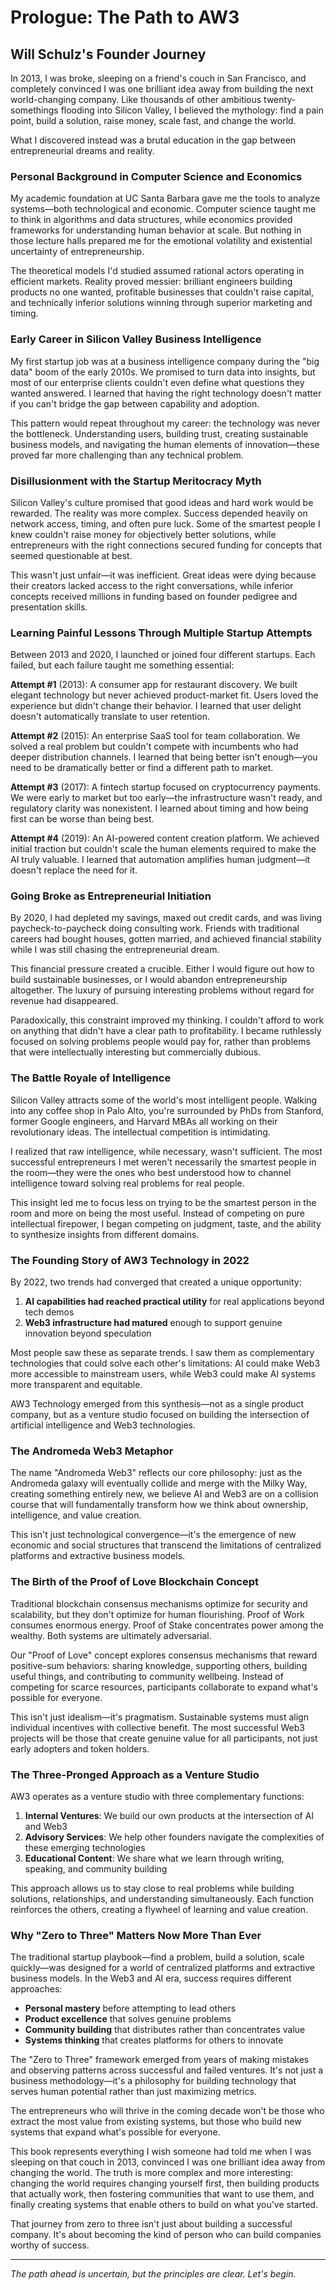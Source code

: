 # Prologue: The Path to AW3

## Will Schulz's Founder Journey

In 2013, I was broke, sleeping on a friend's couch in San Francisco, and completely convinced I was one brilliant idea away from building the next world-changing company. Like thousands of other ambitious twenty-somethings flooding into Silicon Valley, I believed the mythology: find a pain point, build a solution, raise money, scale fast, and change the world.

What I discovered instead was a brutal education in the gap between entrepreneurial dreams and reality.

### Personal Background in Computer Science and Economics

My academic foundation at UC Santa Barbara gave me the tools to analyze systems—both technological and economic. Computer science taught me to think in algorithms and data structures, while economics provided frameworks for understanding human behavior at scale. But nothing in those lecture halls prepared me for the emotional volatility and existential uncertainty of entrepreneurship.

The theoretical models I'd studied assumed rational actors operating in efficient markets. Reality proved messier: brilliant engineers building products no one wanted, profitable businesses that couldn't raise capital, and technically inferior solutions winning through superior marketing and timing.

### Early Career in Silicon Valley Business Intelligence

My first startup job was at a business intelligence company during the "big data" boom of the early 2010s. We promised to turn data into insights, but most of our enterprise clients couldn't even define what questions they wanted answered. I learned that having the right technology doesn't matter if you can't bridge the gap between capability and adoption.

This pattern would repeat throughout my career: the technology was never the bottleneck. Understanding users, building trust, creating sustainable business models, and navigating the human elements of innovation—these proved far more challenging than any technical problem.

### Disillusionment with the Startup Meritocracy Myth

Silicon Valley's culture promised that good ideas and hard work would be rewarded. The reality was more complex. Success depended heavily on network access, timing, and often pure luck. Some of the smartest people I knew couldn't raise money for objectively better solutions, while entrepreneurs with the right connections secured funding for concepts that seemed questionable at best.

This wasn't just unfair—it was inefficient. Great ideas were dying because their creators lacked access to the right conversations, while inferior concepts received millions in funding based on founder pedigree and presentation skills.

### Learning Painful Lessons Through Multiple Startup Attempts

Between 2013 and 2020, I launched or joined four different startups. Each failed, but each failure taught me something essential:

**Attempt #1** (2013): A consumer app for restaurant discovery. We built elegant technology but never achieved product-market fit. Users loved the experience but didn't change their behavior. I learned that user delight doesn't automatically translate to user retention.

**Attempt #2** (2015): An enterprise SaaS tool for team collaboration. We solved a real problem but couldn't compete with incumbents who had deeper distribution channels. I learned that being better isn't enough—you need to be dramatically better or find a different path to market.

**Attempt #3** (2017): A fintech startup focused on cryptocurrency payments. We were early to market but too early—the infrastructure wasn't ready, and regulatory clarity was nonexistent. I learned about timing and how being first can be worse than being best.

**Attempt #4** (2019): An AI-powered content creation platform. We achieved initial traction but couldn't scale the human elements required to make the AI truly valuable. I learned that automation amplifies human judgment—it doesn't replace the need for it.

### Going Broke as Entrepreneurial Initiation

By 2020, I had depleted my savings, maxed out credit cards, and was living paycheck-to-paycheck doing consulting work. Friends with traditional careers had bought houses, gotten married, and achieved financial stability while I was still chasing the entrepreneurial dream.

This financial pressure created a crucible. Either I would figure out how to build sustainable businesses, or I would abandon entrepreneurship altogether. The luxury of pursuing interesting problems without regard for revenue had disappeared.

Paradoxically, this constraint improved my thinking. I couldn't afford to work on anything that didn't have a clear path to profitability. I became ruthlessly focused on solving problems people would pay for, rather than problems that were intellectually interesting but commercially dubious.

### The Battle Royale of Intelligence

Silicon Valley attracts some of the world's most intelligent people. Walking into any coffee shop in Palo Alto, you're surrounded by PhDs from Stanford, former Google engineers, and Harvard MBAs all working on their revolutionary ideas. The intellectual competition is intimidating.

I realized that raw intelligence, while necessary, wasn't sufficient. The most successful entrepreneurs I met weren't necessarily the smartest people in the room—they were the ones who best understood how to channel intelligence toward solving real problems for real people.

This insight led me to focus less on trying to be the smartest person in the room and more on being the most useful. Instead of competing on pure intellectual firepower, I began competing on judgment, taste, and the ability to synthesize insights from different domains.

### The Founding Story of AW3 Technology in 2022

By 2022, two trends had converged that created a unique opportunity:

1. **AI capabilities had reached practical utility** for real applications beyond tech demos
2. **Web3 infrastructure had matured** enough to support genuine innovation beyond speculation

Most people saw these as separate trends. I saw them as complementary technologies that could solve each other's limitations: AI could make Web3 more accessible to mainstream users, while Web3 could make AI systems more transparent and equitable.

AW3 Technology emerged from this synthesis—not as a single product company, but as a venture studio focused on building the intersection of artificial intelligence and Web3 technologies.

### The Andromeda Web3 Metaphor

The name "Andromeda Web3" reflects our core philosophy: just as the Andromeda galaxy will eventually collide and merge with the Milky Way, creating something entirely new, we believe AI and Web3 are on a collision course that will fundamentally transform how we think about ownership, intelligence, and value creation.

This isn't just technological convergence—it's the emergence of new economic and social structures that transcend the limitations of centralized platforms and extractive business models.

### The Birth of the Proof of Love Blockchain Concept

Traditional blockchain consensus mechanisms optimize for security and scalability, but they don't optimize for human flourishing. Proof of Work consumes enormous energy. Proof of Stake concentrates power among the wealthy. Both systems are ultimately adversarial.

Our "Proof of Love" concept explores consensus mechanisms that reward positive-sum behaviors: sharing knowledge, supporting others, building useful things, and contributing to community wellbeing. Instead of competing for scarce resources, participants collaborate to expand what's possible for everyone.

This isn't just idealism—it's pragmatism. Sustainable systems must align individual incentives with collective benefit. The most successful Web3 projects will be those that create genuine value for all participants, not just early adopters and token holders.

### The Three-Pronged Approach as a Venture Studio

AW3 operates as a venture studio with three complementary functions:

1. **Internal Ventures**: We build our own products at the intersection of AI and Web3
2. **Advisory Services**: We help other founders navigate the complexities of these emerging technologies
3. **Educational Content**: We share what we learn through writing, speaking, and community building

This approach allows us to stay close to real problems while building solutions, relationships, and understanding simultaneously. Each function reinforces the others, creating a flywheel of learning and value creation.

### Why "Zero to Three" Matters Now More Than Ever

The traditional startup playbook—find a problem, build a solution, scale quickly—was designed for a world of centralized platforms and extractive business models. In the Web3 and AI era, success requires different approaches:

- **Personal mastery** before attempting to lead others
- **Product excellence** that solves genuine problems
- **Community building** that distributes rather than concentrates value
- **Systems thinking** that creates platforms for others to innovate

The "Zero to Three" framework emerged from years of making mistakes and observing patterns across successful and failed ventures. It's not just a business methodology—it's a philosophy for building technology that serves human potential rather than just maximizing metrics.

The entrepreneurs who will thrive in the coming decade won't be those who extract the most value from existing systems, but those who build new systems that expand what's possible for everyone.

This book represents everything I wish someone had told me when I was sleeping on that couch in 2013, convinced I was one brilliant idea away from changing the world. The truth is more complex and more interesting: changing the world requires changing yourself first, then building products that actually work, then fostering communities that want to use them, and finally creating systems that enable others to build on what you've started.

That journey from zero to three isn't just about building a successful company. It's about becoming the kind of person who can build companies worthy of success.

---

*The path ahead is uncertain, but the principles are clear. Let's begin.*